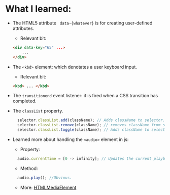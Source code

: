 # What I learned:
* The HTML5 attribute ``` data-{whatever}``` is for creating user-defined attributes.
  * Relevant bit: 
  ```html
  <div data-key="65" ...>
      ...
  </div> 
  ```

* The ```<kbd>``` element: which denotates a user keyboard input.
  * Relevant bit:
  ```html
  <kbd> ... </kbd>
  ```

* The ```transitionend``` event listener: it is fired when a CSS transition has completed.


* The ```classList``` property.
  ```javascript
    selector.classList.add(className); // Adds className to selector.
    selector.classList.remove(className); // removes className from selector.
    selector.classList.toggle(className); // Adds className to selector, if it's not present. Else, removes it.
  ```
  
* Learned more about handling the ```<audio>``` element in js:
  * Property:
  ```javascript
    audio.currentTime = [0 -> infinity]; // Updates the current playback time.
  ```
  * Method:
  ```javascript
    audio.play(); //Obvious.
  ```
  * More: [HTMLMediaElement](https://devdocs.io/dom/htmlmediaelement) 